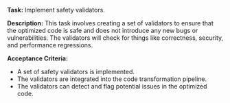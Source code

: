 **Task:** Implement safety validators.

**Description:**
This task involves creating a set of validators to ensure that the optimized code is safe and does not introduce any new bugs or vulnerabilities. The validators will check for things like correctness, security, and performance regressions.

**Acceptance Criteria:**
- A set of safety validators is implemented.
- The validators are integrated into the code transformation pipeline.
- The validators can detect and flag potential issues in the optimized code.
